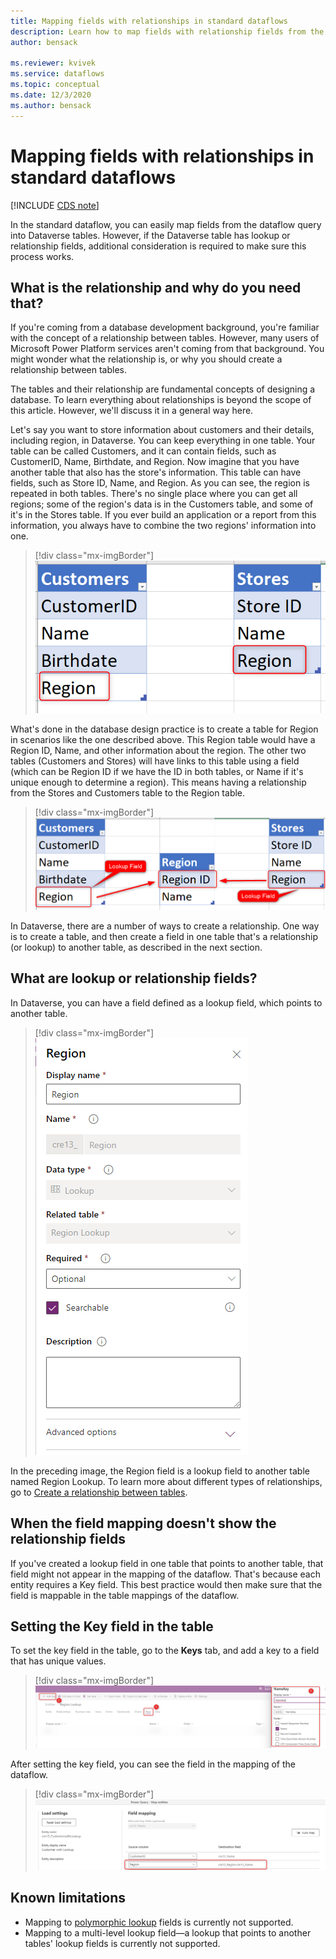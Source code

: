 ```yaml
---
title: Mapping fields with relationships in standard dataflows
description: Learn how to map fields with relationship fields from the dataflow query to Dataverse tables.
author: bensack

ms.reviewer: kvivek
ms.service: dataflows
ms.topic: conceptual
ms.date: 12/3/2020
ms.author: bensack
---
```


# Mapping fields with relationships in standard dataflows

[!INCLUDE [CDS note](../includes/cc-data-platform-banner.md)]

In the standard dataflow, you can easily map fields from the dataflow query into Dataverse tables. However, if the Dataverse table has lookup or relationship fields, additional consideration is required to make sure this process works.

## What is the relationship and why do you need that?

If you're coming from a database development background, you're familiar with the concept of a relationship between tables. However, many users of Microsoft Power Platform services aren't coming from that background. You might wonder what the relationship is, or why you should create a relationship between tables.

The tables and their relationship are fundamental concepts of designing a database. To learn everything about relationships is beyond the scope of this article. However, we'll discuss it in a general way here. 

Let's say you want to store information about customers and their details, including region, in Dataverse. You can keep everything in one table. Your table can be called Customers, and it can contain fields, such as CustomerID, Name, Birthdate, and Region. Now imagine that you have another table that also has the store's information. This table can have fields, such as Store ID, Name, and Region. As you can see, the region is repeated in both tables. There's no single place where you can get all regions; some of the region's data is in the Customers table, and some of it's in the Stores table. If you ever build an application or a report from this information, you always have to combine the two regions' information into one.

> [!div class="mx-imgBorder"]
> ![Two tables with no relationship.](media/1/NoRelationship.png)

What's done in the database design practice is to create a table for Region in scenarios like the one described above. This Region table would have a Region ID, Name, and other information about the region. The other two tables (Customers and Stores) will have links to this table using a field (which can be Region ID if we have the ID in both tables, or Name if it's unique enough to determine a region). This means having a relationship from the Stores and Customers table to the Region table.

> [!div class="mx-imgBorder"]
> ![Relationships using a lookup field.](media/1/Relationship.png)

In Dataverse, there are a number of ways to create a relationship. One way is to create a table, and then create a field in one table that's a relationship (or lookup) to another table, as described in the next section.

## What are lookup or relationship fields?

In Dataverse, you can have a field defined as a lookup field, which points to another table. 

> [!div class="mx-imgBorder"]
> ![Lookup field.](media/1/LookupField.png)

In the preceding image, the Region field is a lookup field to another table named Region Lookup. To learn more about different types of relationships, go to [Create a relationship between tables](/powerapps/maker/common-data-service/data-platform-entity-lookup).

## When the field mapping doesn't show the relationship fields

If you've created a lookup field in one table that points to another table, that field might not appear in the mapping of the dataflow. That's because each entity requires a Key field. This best practice would then make sure that the field is mappable in the table mappings of the dataflow.

## Setting the Key field in the table

To set the key field in the table, go to the **Keys** tab, and add a key to a field that has unique values.

> [!div class="mx-imgBorder"]
> ![Set a key field.](media/1/SetKey.png)

After setting the key field, you can see the field in the mapping of the dataflow.

> [!div class="mx-imgBorder"]
> ![The key field displayed under Field mapping.](media/1/FieldMappingLookup.png)

## Known limitations
 
- Mapping to [polymorphic lookup](/powerapps/maker/canvas-apps/working-with-references#polymorphic-lookups) fields is currently not supported.
- Mapping to a multi-level lookup field&mdash;a lookup that points to another tables' lookup fields is currently not supported.
